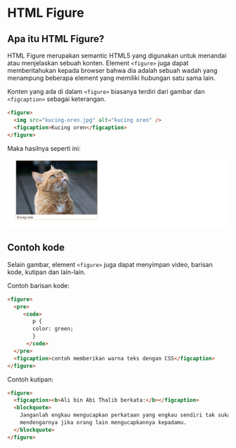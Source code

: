 # HTML Figure

## Apa itu HTML Figure?

HTML Figure merupakan semantic HTML5 yang digunakan untuk menandai atau menjelaskan sebuah konten. Element `<figure>` juga dapat memberitahukan kepada browser bahwa dia adalah sebuah wadah yang menampung beberapa element yang memiliki hubungan satu sama lain.

Konten yang ada di dalam `<figure>` biasanya terdiri dari gambar dan `<figcaption>` sebagai keterangan.

```html
<figure>
  <img src="kucing-oren.jpg" alt="kucing oren" />
  <figcaption>Kucing oren</figcaption>
</figure>
```

Maka hasilnya seperti ini:

![HTML Figure](contoh-gambar.png)

## Contoh kode

Selain gambar, element `<figure>` juga dapat menyimpan video, barisan kode, kutipan dan lain-lain.

Contoh barisan kode:

```html
<figure>
  <pre>
     <code>
        p {
        color: green;
        }
      </code>
  </pre>
  <figcaption>contoh memberikan warna teks dengan CSS</figcaption>
</figure>
```

Contoh kutipan:

```html
<figure>
  <figcaption><b>Ali bin Abi Thalib berkata:</b></figcaption>
  <blockquote>
    Janganlah engkau mengucapkan perkataan yang engkau sendiri tak suka
    mendengarnya jika orang lain mengucapkannya kepadamu.
  </blockquote>
</figure>
```

<!-- HTML Figure adalah element yang dapat mempresentasikan konten tersendiri (self-contained) seperti ) seperti ilustrasi, gambar ,video, table, dereten kode dan merupakan semantic HTML5 -->
